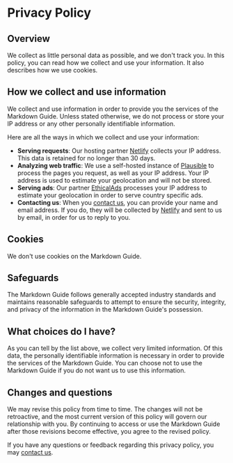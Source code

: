 # Privacy Policy

## Overview

We collect as little personal data as possible, and we don't track you. In this policy, you can read how we collect and use your information. It also describes how we use cookies.

## How we collect and use information

We collect and use information in order to provide you the services of the Markdown Guide. Unless stated otherwise, we do not process or store your IP address or any other personally identifiable information.

Here are all the ways in which we collect and use your information:

- **Serving requests**: Our hosting partner [Netlify](https://www.netlify.com/) collects your IP address. This data is retained for no longer than 30 days.
- **Analyzing web traffic**: We use a self-hosted instance of [Plausible](https://plausible.io/) to process the pages you request, as well as your IP address. Your IP address is used to estimate your geolocation and will not be stored.
- **Serving ads**: Our partner [EthicalAds](https://www.ethicalads.io/) processes your IP address to estimate your geolocation in order to serve country specific ads.
- **Contacting us**: When you [contact us](/contact/), you can provide your name and email address. If you do, they will be collected by [Netlify](https://www.netlify.com/) and sent to us by email, in order for us to reply to you.

## Cookies

We don't use cookies on the Markdown Guide.

## Safeguards

The Markdown Guide follows generally accepted industry standards and maintains reasonable safeguards to attempt to ensure the security, integrity, and privacy of the information in the Markdown Guide's possession.

## What choices do I have?

As you can tell by the list above, we collect very limited information. Of this data, the personally identifiable information is necessary in order to provide the services of the Markdown Guide. You can choose not to use the Markdown Guide if you do not want us to use this information.

## Changes and questions

We may revise this policy from time to time. The changes will not be retroactive, and the most current version of this policy will govern our relationship with you. By continuing to access or use the Markdown Guide after those revisions become effective, you agree to the revised policy.

If you have any questions or feedback regarding this privacy policy, you may [contact us](/contact/).
